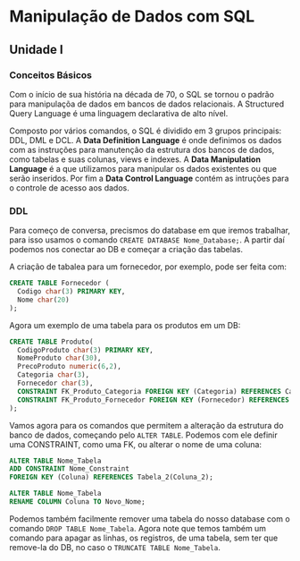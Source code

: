 # Manipulação de Dados com SQL

## Unidade I

### Conceitos Básicos

Com o início de sua história na década de 70, o SQL se tornou o padrão para manipulaçõa de dados em bancos de dados relacionais. A Structured Query Language é uma linguagem declarativa de alto nível.

Composto por vários comandos, o SQL é dividido em 3 grupos principais: DDL, DML e DCL. A **Data Definition Language** é onde definimos os dados com as instruções para manutenção da estrutura dos bancos de dados, como tabelas e suas colunas, views e indexes. A **Data Manipulation Language** é a que utilizamos para manipular os dados existentes ou que serão inseridos. Por fim a **Data Control Language** contém as intruções para o controle de acesso aos dados.

### DDL

Para começo de conversa, precismos do database em que iremos trabalhar, para isso usamos o comando `CREATE DATABASE Nome_Database;`. A partir daí podemos nos conectar ao DB e começar a criação das tabelas.

A criação de tabalea para um fornecedor, por exemplo, pode ser feita com:
```sql
CREATE TABLE Fornecedor (
  Codigo char(3) PRIMARY KEY,
  Nome char(20)
);
```

Agora um exemplo de uma tabela para os produtos em um DB:
```sql
CREATE TABLE Produto(
  CodigoProduto char(3) PRIMARY KEY,
  NomeProduto char(30),
  PrecoProduto numeric(6,2),
  Categoria char(3),
  Fornecedor char(3),
  CONSTRAINT FK_Produto_Categoria FOREIGN KEY (Categoria) REFERENCES Categoria(Codigo),
  CONSTRAINT FK_Produto_Fornecedor FOREIGN KEY (Fornecedor) REFERENCES Fornecedor(Codigo)
);
```

Vamos agora para os comandos que permitem a alteração da estrutura do banco de dados, começando pelo `ALTER TABLE`. Podemos com ele definir uma CONSTRAINT, como uma FK, ou alterar o nome de uma coluna:
```sql
ALTER TABLE Nome_Tabela
ADD CONSTRAINT Nome_Constraint
FOREIGN KEY (Coluna) REFERENCES Tabela_2(Coluna_2);

ALTER TABLE Nome_Tabela
RENAME COLUMN Coluna TO Novo_Nome;
```

Podemos também facilmente remover uma tabela do nosso database com o comando `DROP TABLE Nome_Tabela`. Agora note que temos também um comando para apagar as linhas, os registros, de uma tabela, sem ter que remove-la do DB, no caso o `TRUNCATE TABLE Nome_Tabela`.
